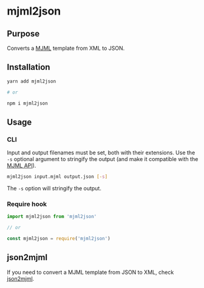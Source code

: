 # mjml2json

## Purpose

Converts a [MJML](https://github.com/mjmlio/mjml) template from XML to JSON.

## Installation

```bash
yarn add mjml2json

# or

npm i mjml2json
```

## Usage

### CLI

Input and output filenames must be set, both with their extensions. Use the `-s` optional argument to stringify the output (and make it compatible with the [MJML API](https://mjml.io/api)).

```bash
mjml2json input.mjml output.json [-s]
```

The `-s` option will stringify the output.

### Require hook

```js
import mjml2json from 'mjml2json'

// or

const mjml2json = require('mjml2json')
```

## json2mjml

If you need to convert a MJML template from JSON to XML, check [json2mjml](https://github.com/ngarnier/json2mjml).
